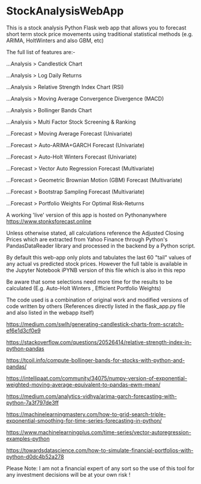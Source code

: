 # StockAnalysisWebApp
This is a stock analysis Python Flask web app that allows you to forecast short term stock price movements using traditional statistical methods (e.g. ARIMA, HoltWinters and also GBM, etc)

The full list of features are:-

...Analysis > Candlestick Chart

...Analysis > Log Daily Returns

...Analysis > Relative Strength Index Chart (RSI) 

...Analysis > Moving Average Convergence Divergence (MACD) 

...Analysis > Bollinger Bands Chart 

...Analysis > Multi Factor Stock Screening & Ranking

...Forecast > Moving Average Forecast (Univariate)

...Forecast > Auto-ARIMA+GARCH Forecast (Univariate)

...Forecast > Auto-Holt Winters Forecast (Univariate)

...Forecast > Vector Auto Regression Forecast (Multivariate)  

...Forecast > Geometric Brownian Motion (GBM) Forecast (Multivariate)

...Forecast > Bootstrap Sampling Forecast (Multivariate)

...Forecast > Portfolio Weights For Optimal Risk-Returns

A working 'live' version of this app is hosted on Pythonanywhere https://www.stonksforecast.online

Unless otherwise stated, all calculations reference the Adjusted Closing Prices which are extracted from Yahoo Finance through Python's PandasDataReader library and processed in the backend by a Python script.

By default this web-app only plots and tabulates the last 60 "tail" values of any actual vs predicted stock prices. However the full table is available in the Jupyter Notebook iPYNB version of this file which is also in this repo

Be aware that some selections need more time for the results to be calculated (E.g. Auto-Holt Winters , Efficient Portfolio Weights)

The code used is a combination of original work and modified versions of code written by others (References directly listed in the flask_app.py file and also listed in the webapp itself) 

https://medium.com/swlh/generating-candlestick-charts-from-scratch-ef6e1d3cf0e9

https://stackoverflow.com/questions/20526414/relative-strength-index-in-python-pandas

https://tcoil.info/compute-bollinger-bands-for-stocks-with-python-and-pandas/

https://intellipaat.com/community/34075/numpy-version-of-exponential-weighted-moving-average-equivalent-to-pandas-ewm-mean/

https://medium.com/analytics-vidhya/arima-garch-forecasting-with-python-7a3f797de3ff

https://machinelearningmastery.com/how-to-grid-search-triple-exponential-smoothing-for-time-series-forecasting-in-python/

https://www.machinelearningplus.com/time-series/vector-autoregression-examples-python

https://towardsdatascience.com/how-to-simulate-financial-portfolios-with-python-d0dc4b52a278

Please Note: I am not a financial expert of any sort so the use of this tool for any investment decisions will be at your own risk !  
